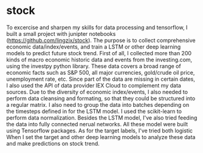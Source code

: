 # stock
To excercise and sharpen my skills for data processing and tensorflow, I built a small project with junipter notebooks (https://github.com/lingzix/stock). The purpose is to collect comprehensive economic data/index/events, and train a LSTM or other deep learning models to predict future stock trend.
First of all, I collected more than 200 kinds of macro economic historic data and events from the investing.com, using the investpy python library. These data covers a broad range of economic facts such as S&P 500, all major currencies, gold/crude oil price, unemployment rate, etc.  Since part of the data are missing in certain dates, I also used the API of data provider IEX Cloud to complement my data sources.
 Due to the diversity of economic index/events, I also needed to perform data cleansing and formating, so that they could be structured into a regular matrix. 
I also need to group the data into batches depending on the timesteps defined in for the LSTM model.
I used the scikit-learn to perform data normalization. Besides the LSTM model, I've also tried feeding the data into fully connected nerual networks. All these model were built using Tensorflow packages.
As for the target labels, I've tried both logistic 
When I set the target and other deep learning models to analyze these data and make predictions on stock trend.
